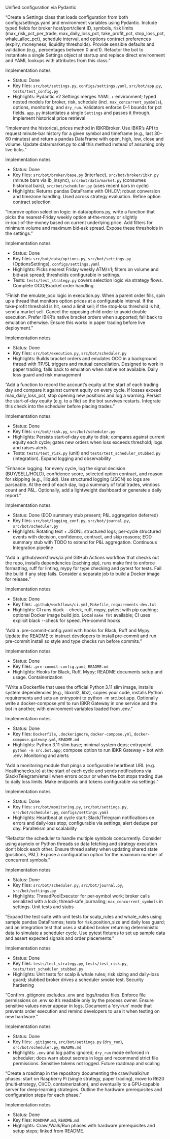 Unified configuration via Pydantic

“Create a Settings class that loads configuration from both configs/settings.yaml and environment variables using Pydantic. Include typed fields for broker host/port/client ID, symbols, risk limits (max_risk_pct_per_trade, max_daily_loss_pct, take_profit_pct, stop_loss_pct, whale_alloc_pct), schedule interval, and options contract preferences (expiry, moneyness, liquidity thresholds). Provide sensible defaults and validation (e.g., percentages between 0 and 1). Refactor the bot to instantiate a single Settings object at startup and replace direct environment and YAML lookups with attributes from this class.”

Implementation notes
- Status: Done
- Key files: `src/bot/settings.py`, `configs/settings.yaml`, `src/bot/app.py`, `tests/test_config.py`
- Highlights: Pydantic v2 Settings merges YAML + environment; typed nested models for broker, risk, schedule (incl. `max_concurrent_symbols`), options, monitoring, and `dry_run`. Validators enforce 0–1 bounds for pct fields. `app.py` instantiates a single `Settings` and passes it through.
Implement historical price retrieval

“Implement the historical_prices method in IBKRBroker. Use IBKR’s API to request minute‑bar history for a given symbol and timeframe (e.g., last 30–60 minutes) and return a pandas DataFrame with open, high, low, close and volume. Update data/market.py to call this method instead of assuming only live ticks.”

Implementation notes
- Status: Done
- Key files: `src/bot/broker/base.py` (interface), `src/bot/broker/ibkr.py` (minute bars via ib_insync), `src/bot/data/market.py` (consumes historical bars), `src/bot/scheduler.py` (uses recent bars in cycle)
- Highlights: Returns pandas DataFrame with OHLCV; robust conversion and timezone handling. Used across strategy evaluation.
Refine option contract selection

“Improve option selection logic: in data/options.py, write a function that picks the nearest‑Friday weekly option at‑the‑money or slightly in‑/out‑of‑the‑money based on current underlying price. Add filters for minimum volume and maximum bid‑ask spread. Expose these thresholds in the settings.”

Implementation notes
- Status: Done
- Key files: `src/bot/data/options.py`, `src/bot/settings.py` (OptionsSettings), `configs/settings.yaml`
- Highlights: Picks nearest Friday weekly ATM/±1; filters on volume and bid‑ask spread; thresholds configurable in settings.
- Tests: `tests/test_strategy.py` covers selection logic via strategy flows.
Complete OCO/Bracket order handling

“Finish the emulate_oco logic in execution.py. When a parent order fills, spin up a thread that monitors option prices at a configurable interval. If the take‑profit threshold is hit, send a limit sell; if the stop‑loss threshold is hit, send a market sell. Cancel the opposing child order to avoid double execution. Prefer IBKR’s native bracket orders when supported; fall back to emulation otherwise. Ensure this works in paper trading before live deployment.”

Implementation notes
- Status: Done
- Key files: `src/bot/execution.py`, `src/bot/scheduler.py`
- Highlights: Builds bracket orders and emulates OCO in a background thread with TP/SL triggers and mutual cancellation. Designed to work in paper trading; falls back to emulation when native not available.
Daily loss guard and risk management

“Add a function to record the account’s equity at the start of each trading day and compare it against current equity on every cycle. If losses exceed max_daily_loss_pct, stop opening new positions and log a warning. Persist the start‑of‑day equity (e.g. to a file) so the bot survives restarts. Integrate this check into the scheduler before placing trades.”

Implementation notes
- Status: Done
- Key files: `src/bot/risk.py`, `src/bot/scheduler.py`
- Highlights: Persists start‑of‑day equity to disk; compares against current equity each cycle; gates new orders when loss exceeds threshold; logs and raises alerts.
- Tests: `tests/test_risk.py` (unit) and `tests/test_scheduler_stubbed.py` (integration).
Expand logging and observability

“Enhance logging: for every cycle, log the signal decision (BUY/SELL/HOLD), confidence score, selected option contract, and reason for skipping (e.g., illiquid). Use structured logging (JSON) so logs are parseable. At the end of each day, log a summary of total trades, win/loss count and P&L. Optionally, add a lightweight dashboard or generate a daily report.”

Implementation notes
- Status: Done (EOD summary stub present; P&L aggregation deferred)
- Key files: `src/bot/logging_conf.py`, `src/bot/journal.py`, `src/bot/scheduler.py`
- Highlights: Rotating text + JSONL structured logs; per‑cycle structured events with decision, confidence, contract, and skip reasons; EOD summary stub with TODO to extend for P&L aggregation.
Continuous Integration pipeline

“Add a .github/workflows/ci.yml GitHub Actions workflow that checks out the repo, installs dependencies (caching pip), runs make fmt to enforce formatting, ruff for linting, mypy for type checking and pytest for tests. Fail the build if any step fails. Consider a separate job to build a Docker image for release.”

Implementation notes
- Status: Done
- Key files: `.github/workflows/ci.yml`, `Makefile`, `requirements-dev.txt`
- Highlights: CI runs black --check, ruff, mypy, pytest with pip caching; optional Docker image build job. Local `make fmt` available; CI uses explicit black --check for speed.
Pre‑commit hooks

“Add a .pre-commit-config.yaml with hooks for Black, Ruff and Mypy. Update the README to instruct developers to install pre‑commit and run pre-commit install so style and type checks run before commits.”

Implementation notes
- Status: Done
- Key files: `.pre-commit-config.yaml`, `README.md`
- Highlights: Hooks for Black, Ruff, Mypy; README documents setup and usage.
Containerization

“Write a Dockerfile that uses the official Python 3.11 slim image, installs system dependencies (e.g., libxml2, libz), copies your code, installs Python requirements and sets an entrypoint to python -m src.bot.app. Optionally write a docker-compose.yml to run IBKR Gateway in one service and the bot in another, with environment variables loaded from .env.”

Implementation notes
- Status: Done
- Key files: `Dockerfile`, `.dockerignore`, `docker-compose.yml`, `docker-compose.gateway.yml`, `README.md`
- Highlights: Python 3.11‑slim base; minimal system deps; entrypoint `python -m src.bot.app`; compose option to run IBKR Gateway + bot with .env.
Monitoring and alerts

“Add a monitoring module that pings a configurable heartbeat URL (e.g. Healthchecks.io) at the start of each cycle and sends notifications via Slack/Telegram/email when errors occur or when the bot stops trading due to daily loss limits. Make endpoints and tokens configurable via settings.”

Implementation notes
- Status: Done
- Key files: `src/bot/monitoring.py`, `src/bot/settings.py`, `src/bot/scheduler.py`, `configs/settings.yaml`
- Highlights: Heartbeat at cycle start; Slack/Telegram notifications on errors and daily‑loss stop; configurable via settings; alert dedupe per day.
Parallelism and scalability

“Refactor the scheduler to handle multiple symbols concurrently. Consider using asyncio or Python threads so data fetching and strategy execution don’t block each other. Ensure thread safety when updating shared state (positions, P&L). Expose a configuration option for the maximum number of concurrent symbols.”

Implementation notes
- Status: Done
- Key files: `src/bot/scheduler.py`, `src/bot/journal.py`, `src/bot/settings.py`
- Highlights: ThreadPoolExecutor for per‑symbol work; broker calls serialized with a lock; thread‑safe journaling; `max_concurrent_symbols` in settings.
Unit tests and stubs

“Expand the test suite with unit tests for scalp_rules and whale_rules using sample pandas DataFrames; tests for risk.position_size and daily loss guard; and an integration test that uses a stubbed broker returning deterministic data to simulate a scheduler cycle. Use pytest fixtures to set up sample data and assert expected signals and order placements.”

Implementation notes
- Status: Done
- Key files: `tests/test_strategy.py`, `tests/test_risk.py`, `tests/test_scheduler_stubbed.py`
- Highlights: Unit tests for scalp & whale rules; risk sizing and daily‑loss guard; stubbed broker drives a scheduler smoke test.
Security hardening

“Confirm .gitignore excludes .env and logs/trades files. Enforce file permissions on .env so it’s readable only by the process owner. Ensure sensitive values never appear in logs. Document a ‘dry‑run’ mode that prevents order execution and remind developers to use it when testing on new hardware.”

Implementation notes
- Status: Done
- Key files: `.gitignore`, `src/bot/settings.py` (`dry_run`), `src/bot/scheduler.py`, `README.md`
- Highlights: `.env` and log paths ignored; `dry_run` mode enforced in scheduler; docs warn about secrets in logs and recommend strict file permissions. Sensitive tokens not logged.
Future roadmap and scaling

“Create a roadmap in the repository documenting the crawl/walk/run phases: start on Raspberry Pi (single strategy, paper trading), move to R620 (multi‑strategy, CI/CD, containerization), and eventually to a GPU‑capable server for deep‑learning strategies. Outline the hardware prerequisites and configuration steps for each phase.”

Implementation notes
- Status: Done
- Key files: `ROADMAP.md`, `README.md`
- Highlights: Crawl/Walk/Run phases with hardware prerequisites and setup steps; linked from README.